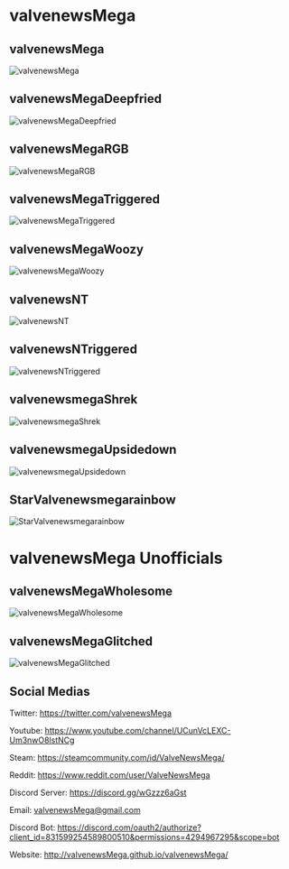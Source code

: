 # valvenewsMega

## valvenewsMega

![valvenewsMega](https://valvenewsmega.github.io/valvenewsMega/valvenewsMega.png)

## valvenewsMegaDeepfried

![valvenewsMegaDeepfried](https://valvenewsmega.github.io/valvenewsMega/valvenewsMegaDeepfried.png)

## valvenewsMegaRGB

![valvenewsMegaRGB](https://valvenewsmega.github.io/valvenewsMega/valvenewsMegaRGB.png)

## valvenewsMegaTriggered

![valvenewsMegaTriggered](https://valvenewsmega.github.io/valvenewsMega/valvenewsMegaTriggered.png)

## valvenewsMegaWoozy

![valvenewsMegaWoozy](https://valvenewsmega.github.io/valvenewsMega/valvenewsMegaWoozy.png)

## valvenewsNT

![valvenewsNT](https://valvenewsmega.github.io/valvenewsMega/valvenewsNT.png)

## valvenewsNTriggered

![valvenewsNTriggered](https://valvenewsmega.github.io/valvenewsMega/valvenewsNTriggered.png)

## valvenewsmegaShrek

![valvenewsmegaShrek](https://valvenewsmega.github.io/valvenewsMega/valvenewsmegaShrek.png)

## valvenewsmegaUpsidedown

![valvenewsmegaUpsidedown](https://valvenewsmega.github.io/valvenewsMega/valvenewsmegaUpsidedown.png)

## StarValvenewsmegarainbow

![StarValvenewsmegarainbow](https://valvenewsmega.github.io/valvenewsMega/StarValvenewsmegarainbow.png)


# valvenewsMega Unofficials

## valvenewsMegaWholesome

![valvenewsMegaWholesome](https://valvenewsmega.github.io/valvenewsMega/Unofficials/valvenewsMegaWholesome.png)

## valvenewsMegaGlitched

![valvenewsMegaGlitched](https://valvenewsmega.github.io/valvenewsMega/Unofficials/valvenewsMegaGlitched.png)


## Social Medias

Twitter: https://twitter.com/valvenewsMega

Youtube: https://www.youtube.com/channel/UCunVcLEXC-Um3nwO8lstNCg

Steam: https://steamcommunity.com/id/ValveNewsMega/

Reddit: https://www.reddit.com/user/ValveNewsMega

Discord Server: https://discord.gg/wGzzz6aGst

Email: valvenewsMega@gmail.com

Discord Bot: https://discord.com/oauth2/authorize?client_id=831599254589800510&permissions=4294967295&scope=bot

Website: http://valvenewsMega.github.io/valvenewsMega/

